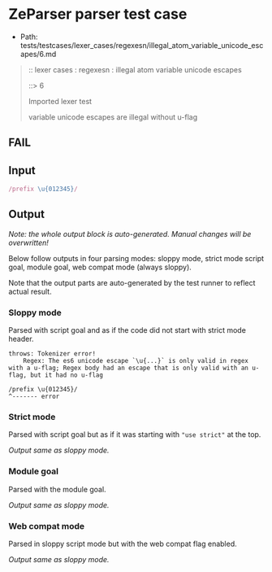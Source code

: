 # ZeParser parser test case

- Path: tests/testcases/lexer_cases/regexesn/illegal_atom_variable_unicode_escapes/6.md

> :: lexer cases : regexesn : illegal atom variable unicode escapes
>
> ::> 6
>
> Imported lexer test
>
> variable unicode escapes are illegal without u-flag

## FAIL

## Input

`````js
/prefix \u{012345}/
`````

## Output

_Note: the whole output block is auto-generated. Manual changes will be overwritten!_

Below follow outputs in four parsing modes: sloppy mode, strict mode script goal, module goal, web compat mode (always sloppy).

Note that the output parts are auto-generated by the test runner to reflect actual result.

### Sloppy mode

Parsed with script goal and as if the code did not start with strict mode header.

`````
throws: Tokenizer error!
    Regex: The es6 unicode escape `\u{...}` is only valid in regex with a u-flag; Regex body had an escape that is only valid with an u-flag, but it had no u-flag

/prefix \u{012345}/
^------- error
`````

### Strict mode

Parsed with script goal but as if it was starting with `"use strict"` at the top.

_Output same as sloppy mode._

### Module goal

Parsed with the module goal.

_Output same as sloppy mode._

### Web compat mode

Parsed in sloppy script mode but with the web compat flag enabled.

_Output same as sloppy mode._
